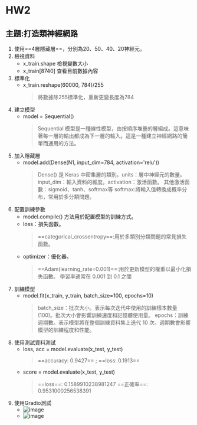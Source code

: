 # HW2
## 主題:打造類神經網路
1. 使用==4層隱藏層==，分別為20、50、40、20神經元。
2. 檢視資料
   - x_train.shape 檢視變數大小
   - x_train[8740] 查看目前數據內容
3. 標準化
   - x_train.reshape(60000, 784)/255
     > 將數據除255標準化，重新更變長度為784
4. 建立模型
   - model = Sequential()
     > Sequential 模型是一種線性模型，由按順序堆疊的層組成。這意味著每一層的輸出都成為下一層的輸入。這是一種建立神經網路的簡單而通用的方法。
5. 加入隱藏層
   - model.add(Dense(N1, input_dim=784, activation='relu'))
      > Dense() 是 Keras 中密集層的類別。units：層中神經元的數量。input_dim：輸入資料的維度。activation：激活函數。
      > 其他激活函數：sigmoid、tanh、softmax等
      > softmax:將輸入值轉換成概率分布，常用於多分類問題。
6. 配置訓練參數
   - model.compile() 方法用於配置模型的訓練方式。
   - loss：損失函數。
     > ==categorical_crossentropy==:用於多類別分類問題的常見損失函數。
   - optimizer：優化器。
     > ==Adam(learning_rate=0.001)==:用於更新模型的權重以最小化損失函數。
     > 學習率通常在 0.001 到 0.1 之間
7. 訓練模型
   - model.fit(x_train, y_train, batch_size=100, epochs=10)
     > batch_size：批次大小。表示每次迭代中使用的訓練樣本數量(100)。批次大小會影響訓練速度和記憶體使用量。
     > epochs：訓練週期數。表示模型將在整個訓練資料集上迭代 10 次。週期數會影響模型的訓練程度和性能。
8. 使用測試資料測試
   - loss, acc = model.evaluate(x_test, y_test)
     > ==accuracy: 0.9427== ; ==loss: 0.1913==
   - score = model.evaluate(x_test, y_test)
     > ==loss==: 0.1589910238981247
     > ==正確率==: 0.9531000256538391
9. 使用Gradio測試
   - ![image](https://github.com/user-attachments/assets/2a9655cb-b846-41b0-8009-cc8aec604f9a)
   - ![image](https://github.com/user-attachments/assets/e3c3a00b-c1b2-48eb-bdf9-068a190923e9)


